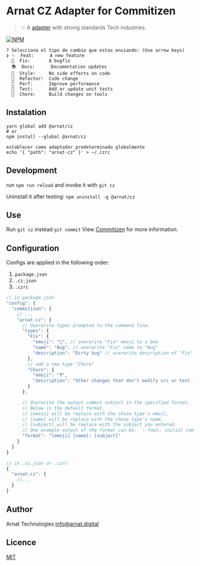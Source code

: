 # Arnat CZ Adapter for Commitizen

> :sparkles: A [adapter](http://npm.im/arnat-cz) with strong standards Tech industries.

[![NPM](https://nodei.co/npm/arnat-cz.png?downloads=true&stars=true)](https://nodei.co/npm/arnat-cz/)

```shell
? Selecciona el tipo de cambio que estas enviando: (Use arrow keys)
❯ ✨  Feat:      A new feature
  🐛  Fix:       A bugfix
  📚  Docs:      Documentation updates
  🎨  Style:     No side effects on code
  🔨  Refactor:  Code change
  🚀  Perf:      Improve performance
  🚨  Test:      Add or update unit tests
  👷  Chore:     Build changes on tools
```

## Instalation

```
yarn global add @arnat/cz
# or
npm install --global @arnat/cz

establecer como adaptador predeterminado globalmente
echo '{ "path": "arnat-cz" }' > ~/.czrc
```

## Development

run `npm run reload` and invoke it with `git cz`

Uninstall it after testing: `npm uninstall -g @arnat/cz`

## Use

Run `git cz` instead `git commit` View [Commitizen](https://github.com/commitizen/cz-cli) for more information.

## Configuration

Configs are applied in the following order:

1. `package.json`
2. `.cz.json`
3. `.czrc`

```js
// in package.json
"config": {
  "commitizen": {
    // ...
    "arnat-cz": {
      // Overwrite types prompted to the command line.
      "types": {
        "Fix": {
          "emoji": "🐝", // overwrite "Fix" emoji to a bee
          "name": "Bug", // overwrite "Fix" name to "Bug"
          "description": "Dirty bug" // overwrite description of "Fix"
        },
        // add a new type "Chore"
        "Chore": {
          "emoji": "❓",
          "description": "Other changes that don't modify src or test files"
        }
      },

      // Overwrite the output commit subject in the specified format.
      // Below is the default format,
      // [emoji] will be replace with the chose type's emoji,
      // [name] will be replace with the chose type's name,
      // [subject] will be replace with the subject you entered.
      // One example output of the format can be: `✨ Feat: initial commit`
      "format": "[emoji] [name]: [subject]"
    }
  }
}

// in .cz.json or .czrc
{
  "arnat-cz": {
    //...
  }
}
```

## Author

Arnat Technologies <info@arnat.digital>

## Licence

[MIT](LICENSE)
